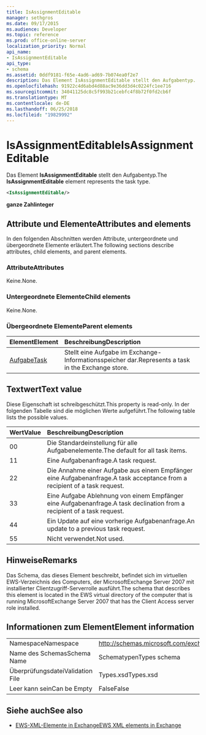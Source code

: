 ```yaml
---
title: IsAssignmentEditable
manager: sethgros
ms.date: 09/17/2015
ms.audience: Developer
ms.topic: reference
ms.prod: office-online-server
localization_priority: Normal
api_name:
- IsAssignmentEditable
api_type:
- schema
ms.assetid: 0ddf9181-f65e-4ad6-ad69-7b074ea0f2e7
description: Das Element IsAssignmentEditable stellt den Aufgabentyp.
ms.openlocfilehash: 91922c4d6abd4d88ac9e36dd3d4c0224fc1ee716
ms.sourcegitcommit: 34041125dc8c5f993b21cebfc4f8b72f0fd2cb6f
ms.translationtype: MT
ms.contentlocale: de-DE
ms.lasthandoff: 06/25/2018
ms.locfileid: "19829992"
---
```

# <a name="isassignmenteditable"></a><span data-ttu-id="50cfd-103">IsAssignmentEditable</span><span class="sxs-lookup"><span data-stu-id="50cfd-103">IsAssignmentEditable</span></span>

<span data-ttu-id="50cfd-104">Das Element **IsAssignmentEditable** stellt den Aufgabentyp.</span><span class="sxs-lookup"><span data-stu-id="50cfd-104">The **IsAssignmentEditable** element represents the task type.</span></span> 
  
```xml
<IsAssignmentEditable/>
```

 <span data-ttu-id="50cfd-105">**ganze Zahl**</span><span class="sxs-lookup"><span data-stu-id="50cfd-105">**integer**</span></span>
## <a name="attributes-and-elements"></a><span data-ttu-id="50cfd-106">Attribute und Elemente</span><span class="sxs-lookup"><span data-stu-id="50cfd-106">Attributes and elements</span></span>

<span data-ttu-id="50cfd-107">In den folgenden Abschnitten werden Attribute, untergeordnete und übergeordnete Elemente erläutert.</span><span class="sxs-lookup"><span data-stu-id="50cfd-107">The following sections describe attributes, child elements, and parent elements.</span></span>
  
### <a name="attributes"></a><span data-ttu-id="50cfd-108">Attribute</span><span class="sxs-lookup"><span data-stu-id="50cfd-108">Attributes</span></span>

<span data-ttu-id="50cfd-109">Keine.</span><span class="sxs-lookup"><span data-stu-id="50cfd-109">None.</span></span>
  
### <a name="child-elements"></a><span data-ttu-id="50cfd-110">Untergeordnete Elemente</span><span class="sxs-lookup"><span data-stu-id="50cfd-110">Child elements</span></span>

<span data-ttu-id="50cfd-111">Keine.</span><span class="sxs-lookup"><span data-stu-id="50cfd-111">None.</span></span>
  
### <a name="parent-elements"></a><span data-ttu-id="50cfd-112">Übergeordnete Elemente</span><span class="sxs-lookup"><span data-stu-id="50cfd-112">Parent elements</span></span>

|<span data-ttu-id="50cfd-113">**Element**</span><span class="sxs-lookup"><span data-stu-id="50cfd-113">**Element**</span></span>|<span data-ttu-id="50cfd-114">**Beschreibung**</span><span class="sxs-lookup"><span data-stu-id="50cfd-114">**Description**</span></span>|
|:-----|:-----|
|[<span data-ttu-id="50cfd-115">Aufgabe</span><span class="sxs-lookup"><span data-stu-id="50cfd-115">Task</span></span>](task.md) <br/> |<span data-ttu-id="50cfd-116">Stellt eine Aufgabe im Exchange-Informationsspeicher dar.</span><span class="sxs-lookup"><span data-stu-id="50cfd-116">Represents a task in the Exchange store.</span></span>  <br/> |
   
## <a name="text-value"></a><span data-ttu-id="50cfd-117">Textwert</span><span class="sxs-lookup"><span data-stu-id="50cfd-117">Text value</span></span>

<span data-ttu-id="50cfd-118">Diese Eigenschaft ist schreibgeschützt.</span><span class="sxs-lookup"><span data-stu-id="50cfd-118">This property is read-only.</span></span> <span data-ttu-id="50cfd-119">In der folgenden Tabelle sind die möglichen Werte aufgeführt.</span><span class="sxs-lookup"><span data-stu-id="50cfd-119">The following table lists the possible values.</span></span>
  
|<span data-ttu-id="50cfd-120">**Wert**</span><span class="sxs-lookup"><span data-stu-id="50cfd-120">**Value**</span></span>|<span data-ttu-id="50cfd-121">**Beschreibung**</span><span class="sxs-lookup"><span data-stu-id="50cfd-121">**Description**</span></span>|
|:-----|:-----|
|<span data-ttu-id="50cfd-122">0</span><span class="sxs-lookup"><span data-stu-id="50cfd-122">0</span></span>  <br/> |<span data-ttu-id="50cfd-123">Die Standardeinstellung für alle Aufgabenelemente.</span><span class="sxs-lookup"><span data-stu-id="50cfd-123">The default for all task items.</span></span>  <br/> |
|<span data-ttu-id="50cfd-124">1</span><span class="sxs-lookup"><span data-stu-id="50cfd-124">1</span></span>  <br/> |<span data-ttu-id="50cfd-125">Eine Aufgabenanfrage.</span><span class="sxs-lookup"><span data-stu-id="50cfd-125">A task request.</span></span>  <br/> |
|<span data-ttu-id="50cfd-126">2</span><span class="sxs-lookup"><span data-stu-id="50cfd-126">2</span></span>  <br/> |<span data-ttu-id="50cfd-127">Die Annahme einer Aufgabe aus einem Empfänger eine Aufgabenanfrage.</span><span class="sxs-lookup"><span data-stu-id="50cfd-127">A task acceptance from a recipient of a task request.</span></span>  <br/> |
|<span data-ttu-id="50cfd-128">3</span><span class="sxs-lookup"><span data-stu-id="50cfd-128">3</span></span>  <br/> |<span data-ttu-id="50cfd-129">Eine Aufgabe Ablehnung von einem Empfänger eine Aufgabenanfrage.</span><span class="sxs-lookup"><span data-stu-id="50cfd-129">A task declination from a recipient of a task request.</span></span>  <br/> |
|<span data-ttu-id="50cfd-130">4</span><span class="sxs-lookup"><span data-stu-id="50cfd-130">4</span></span>  <br/> |<span data-ttu-id="50cfd-131">Ein Update auf eine vorherige Aufgabenanfrage.</span><span class="sxs-lookup"><span data-stu-id="50cfd-131">An update to a previous task request.</span></span>  <br/> |
|<span data-ttu-id="50cfd-132">5</span><span class="sxs-lookup"><span data-stu-id="50cfd-132">5</span></span>  <br/> |<span data-ttu-id="50cfd-133">Nicht verwendet.</span><span class="sxs-lookup"><span data-stu-id="50cfd-133">Not used.</span></span>  <br/> |
   
## <a name="remarks"></a><span data-ttu-id="50cfd-134">Hinweise</span><span class="sxs-lookup"><span data-stu-id="50cfd-134">Remarks</span></span>

<span data-ttu-id="50cfd-135">Das Schema, das dieses Element beschreibt, befindet sich im virtuellen EWS-Verzeichnis des Computers, der MicrosoftExchange Server 2007 mit installierter Clientzugriff-Serverrolle ausführt.</span><span class="sxs-lookup"><span data-stu-id="50cfd-135">The schema that describes this element is located in the EWS virtual directory of the computer that is running MicrosoftExchange Server 2007 that has the Client Access server role installed.</span></span>
  
## <a name="element-information"></a><span data-ttu-id="50cfd-136">Informationen zum Element</span><span class="sxs-lookup"><span data-stu-id="50cfd-136">Element information</span></span>

|||
|:-----|:-----|
|<span data-ttu-id="50cfd-137">Namespace</span><span class="sxs-lookup"><span data-stu-id="50cfd-137">Namespace</span></span>  <br/> |http://schemas.microsoft.com/exchange/services/2006/types  <br/> |
|<span data-ttu-id="50cfd-138">Name des Schemas</span><span class="sxs-lookup"><span data-stu-id="50cfd-138">Schema Name</span></span>  <br/> |<span data-ttu-id="50cfd-139">Schematypen</span><span class="sxs-lookup"><span data-stu-id="50cfd-139">Types schema</span></span>  <br/> |
|<span data-ttu-id="50cfd-140">Überprüfungsdatei</span><span class="sxs-lookup"><span data-stu-id="50cfd-140">Validation File</span></span>  <br/> |<span data-ttu-id="50cfd-141">Types.xsd</span><span class="sxs-lookup"><span data-stu-id="50cfd-141">Types.xsd</span></span>  <br/> |
|<span data-ttu-id="50cfd-142">Leer kann sein</span><span class="sxs-lookup"><span data-stu-id="50cfd-142">Can be Empty</span></span>  <br/> |<span data-ttu-id="50cfd-143">False</span><span class="sxs-lookup"><span data-stu-id="50cfd-143">False</span></span>  <br/> |
   
## <a name="see-also"></a><span data-ttu-id="50cfd-144">Siehe auch</span><span class="sxs-lookup"><span data-stu-id="50cfd-144">See also</span></span>



- [<span data-ttu-id="50cfd-145">EWS-XML-Elemente in Exchange</span><span class="sxs-lookup"><span data-stu-id="50cfd-145">EWS XML elements in Exchange</span></span>](ews-xml-elements-in-exchange.md)

